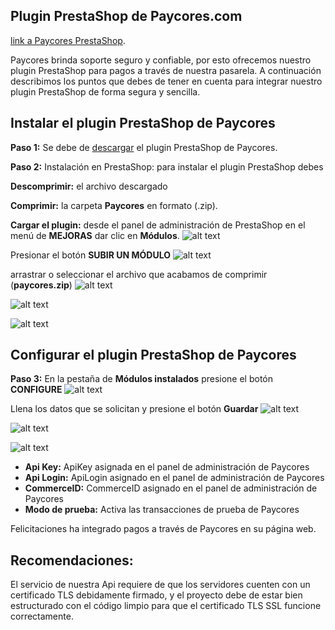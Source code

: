 ## Plugin PrestaShop de Paycores.com ##
[link a Paycores PrestaShop](https://paycores.com/complementos#prestashop).

Paycores brinda soporte seguro y confiable, por esto ofrecemos nuestro plugin PrestaShop 
para pagos a través de nuestra pasarela. A continuación describimos los puntos que debes de tener en 
cuenta para integrar nuestro plugin PrestaShop de forma segura y sencilla.

## Instalar el plugin PrestaShop de Paycores
**Paso 1:** 
Se debe de [descargar](https://codeload.github.com/Paycores/PrestaShop_plugin/zip/master) el plugin PrestaShop de Paycores.

**Paso 2:** 
Instalación en PrestaShop: para instalar el plugin PrestaShop debes

**Descomprimir:** el archivo descargado

**Comprimir:** la carpeta **Paycores** en formato (.zip).

**Cargar el plugin:** desde el panel de administración de PrestaShop en 
el menú de **MEJORAS** dar clic en **Módulos**. 
![alt text](https://raw.githubusercontent.com/paycores/steps/master/PrestaShop/step_1.png)

Presionar el botón **SUBIR UN MÓDULO**
![alt text](https://raw.githubusercontent.com/paycores/steps/master/PrestaShop/step_2.png)

arrastrar o seleccionar el archivo que acabamos 
de comprimir (**paycores.zip**)
![alt text](https://raw.githubusercontent.com/paycores/steps/master/PrestaShop/step_3.png)

![alt text](https://raw.githubusercontent.com/paycores/steps/master/PrestaShop/step_4.png)

![alt text](https://raw.githubusercontent.com/paycores/steps/master/PrestaShop/step_5.png)

## Configurar el plugin PrestaShop de Paycores ##

**Paso 3:** 
En la pestaña de **Módulos instalados** presione el botón **CONFIGURE**
![alt text](https://raw.githubusercontent.com/paycores/steps/master/PrestaShop/step_6.png)

Llena los datos que se solicitan y presione el botón **Guardar**
![alt text](https://raw.githubusercontent.com/paycores/steps/master/PrestaShop/step_7.png)

![alt text](https://raw.githubusercontent.com/paycores/steps/master/PrestaShop/step_8.png)

![alt text](https://raw.githubusercontent.com/paycores/steps/master/PrestaShop/step_9.png)

* **Api Key:** ApiKey asignada en el panel de administración de Paycores
* **Api Login:** ApiLogin asignado en el panel de administración de Paycores
* **CommerceID:** CommerceID asignado en el panel de administración de Paycores
* **Modo de prueba:** Activa las transacciones de prueba de Paycores


Felicitaciones ha integrado pagos a través de Paycores en su página web.

 ## Recomendaciones: ##
El servicio de nuestra Api requiere de que los servidores cuenten con un certificado TLS debidamente firmado, 
y el proyecto debe de estar bien estructurado con el código limpio para que el certificado TLS SSL funcione correctamente. 
